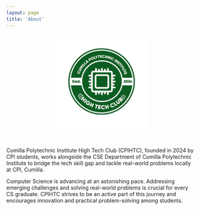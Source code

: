 ```yaml
---
layout: page
title: 'About'
---
```


<p align="center"> 
	<img src="/post_images/cpihtc-logo.jpg" width="50%" alt="CPIHTC Logo">
</p>
<br>

Cumilla Polytechnic Institute High Tech Club (CPIHTC), founded in 2024 by CPI students, works alongside the CSE Department of Cumilla Polytechnic Institute to bridge the tech skill gap and tackle real-world problems locally at CPI, Cumilla.

Computer Science is advancing at an astonishing pace. Addressing emerging challenges and solving real-world problems is crucial for every CS graduate. CPIHTC strives to be an active part of this journey and encourages innovation and practical problem-solving among students.